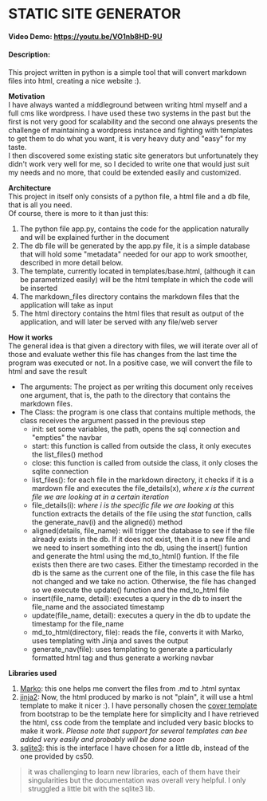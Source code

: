 # STATIC SITE GENERATOR
#### Video Demo: https://youtu.be/VO1nb8HD-9U
#### Description: 
This project written in python is a simple tool that will convert markdown files into html, creating a nice website :).  

**Motivation**   
I have always wanted a middleground between writing html myself and a full cms like wordpress. I have used these two systems in the past but the first is not very good for scalability and the second one always presents the challenge of maintaining a wordpress instance and fighting with templates to get them to do what you want, it is very heavy duty and "easy" for my taste.   
I then discovered some existing static site generators but unfortunately they didn't work very well for me, so I decided to write one that would just suit my needs and no more, that could be extended easily and customized.

**Architecture**   
This project in itself only consists of a python file, a html file and a db file, that is all you need.  
Of course, there is more to it than just this:
1. The python file app.py, contains the code for the application naturally and will be explained further in the document
2. The db file will be generated by the app.py file, it is a simple database that will hold some "metadata" needed for our app to work smoother, described in more detail below.
3. The template, currently located in templates/base.html, (although it can be parametrized easily) will be the html template in which the code will be inserted
4. The markdown\_files directory contains the markdown files that the application will take as input
5. The html directory contains the html files that result as output of the application, and will later be served with any file/web server

**How it works**   
The general idea is that given a directory with files, we will iterate over all of those and evaluate wether this file has changes from the last time the program was executed or not. In a positive case, we will convert the file to html and save the result   
- The arguments: The project as per writing this document only receives one argument, that is, the path to the directory that contains the markdown files.
- The Class: the program is one class that contains multiple methods, the class receives the argument passed in the previous step
  - init: set some variables, the path, opens the sql connection and "empties" the navbar
  - start: this function is called from outside the class, it only executes the list\_files() method
  - close: this function is called from outside the class, it only closes the sqlite connection
  - list\_files(): for each file in the markdown directory, it checks if it is a mardown file and executes the file\_details(x), _where x is the current file we are looking at in a certain iteration_
  - file\_details(i): _where i is the specific file we are looking at_ this function extracts the details of the file using the _stat_ function, calls the generate\_nav(i) and the aligned(i) method
  - aligned(details, file\_name): will trigger the database to see if the file already exists in the db. If it does not exist, then it is a new file and we need to insert something into the db, using the insert() funtion and generate the html using the md\_to\_html() funtion. If the file exists then there are two cases. Either the timestamp recorded in the db is the same as the current one of the file, in this case the file has not changed and we take no action. Otherwise, the file has changed so we execute the update() function and the md\_to\_html file
  - insert(file\_name, detail): executes a query in the db to insert the file\_name and the associated timestamp
  - update(file\_name, detail): executes a query in the db to update the timestamp for the file\_name
  - md\_to\_html(directory, file): reads the file, converts it with Marko, uses templating with Jinja and saves the output
  - generate\_nav(file): uses templating to generate a particularly formatted html tag and thus generate a working navbar

**Libraries used**
1. [Marko](https://youtu.be/VO1nb8HD-9U): this one helps me convert the files from .md to .html syntax 
2. [jinja2](https://jinja.palletsprojects.com/en/3.1.x/): Now, the html produced by marko is not "plain", it will use a html template to make it nicer :). I have personally chosen the [cover template](https://getbootstrap.com/docs/5.2/examples/cover/) from bootstrap to be the template here for simplicity and I have retrieved the html, css code from the template and included very basic blocks to make it work. _Please note that support for several templates can bee added very easily and probably will be done soon_
3. [sqlite3](https://docs.python.org/3/library/sqlite3.html): this is the interface I have chosen for a little db, instead of the one provided by cs50.

> it was challenging to learn new libraries, each of them have their singularities but the documentation was overall very helpful. I only struggled a little bit with the sqlite3 lib.


